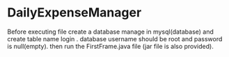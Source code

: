 # DailyExpenseManager
Before executing file create a database manage in mysql(database) and create table name login .
database username should be root and password is null(empty).
then run the FirstFrame.java file (jar file is also provided).
